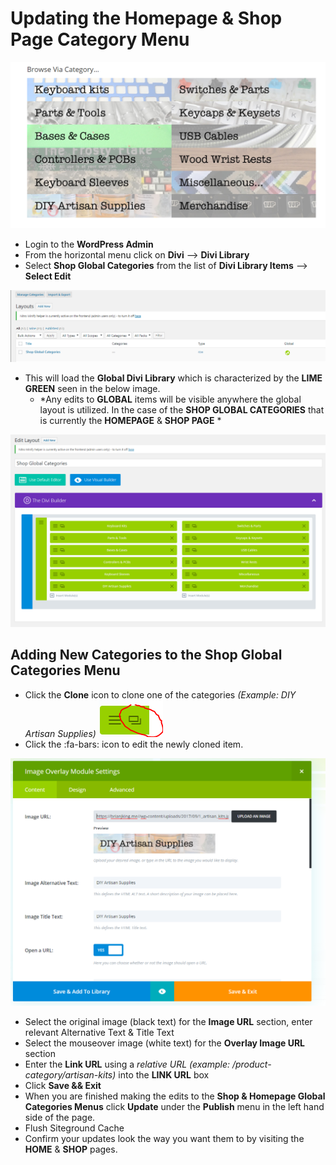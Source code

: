 # Updating the Homepage & Shop Page Category Menu

![shop categories](../images/shop-categories.png)

* Login to the **WordPress Admin**
* From the horizontal menu click on **Divi** --> **Divi Library**
* Select **Shop Global Categories** from the list of **Divi Library Items** --> **Select Edit** 

![shop categories](../images/shop-global-categories.png)

* This will load the **Global Divi Library** which is characterized by the **LIME GREEN** seen in the below image.
	* *Any edits to **GLOBAL** items will be visible anywhere the global layout is utilized. In the case of the **SHOP GLOBAL CATEGORIES** that is currently the **HOMEPAGE** & **SHOP PAGE** *

![shop categories divi](../images/shop-global-divi.png)

## Adding New Categories to the Shop Global Categories Menu

* Click the **Clone** icon to clone one of the categories *(Example: DIY Artisan Supplies)*
![divi clone button](../images/divi-clone-button.png)
* Click the :fa-bars: icon to edit the newly cloned item.

![shop categories divi](../images/divi-edit-image-overlay.png)

* Select the original image (black text) for the **Image URL** section, enter relevant Alternative Text & Title Text
* Select the mouseover image (white text) for the **Overlay Image URL** section
* Enter the **Link URL** using a *relative URL (example: /product-category/artisan-kits)* into the **LINK URL** box
* Click **Save && Exit**
* When you are finished making the edits to the **Shop & Homepage Global Categories Menus** click **Update** under the **Publish** menu in the left hand side of the page.
* Flush Siteground Cache
* Confirm your updates look the way you want them to by visiting the **HOME** & **SHOP** pages.



